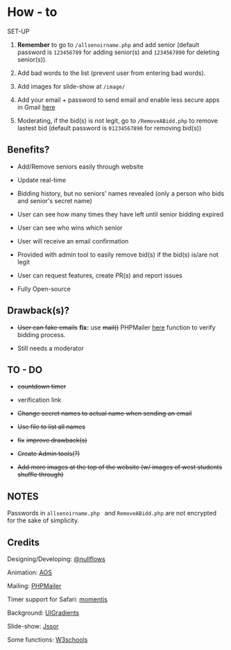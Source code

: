 
# How - to

SET-UP

1. **Remember** to go to ```/allsenoirname.php``` and add senior (default password is ```123456789``` for adding senior(s) and ```1234567890``` for deleting senior(s)).

2. Add bad words to the list (prevent user from entering bad words). 

3. Add images for slide-show at ```/image/```

3. Add your email + password to send email and enable less secure apps in Gmail [here](https://support.google.com/accounts/answer/6010255?hl=en)

4. Moderating, if the bid(s) is not legit, go to ``` /RemoveABidd.php ``` to remove lastest bid (default password is ```01234567890``` for removing bid(s)) 

## Benefits?

+ Add/Remove seniors easily through website 

+ Update real-time

+ Bidding history, but no seniors' names revealed (only a person who bids and senior's secret name)

+ User can see how many times they have left until senior bidding expired 

+ User can see who wins which senior

+ User will receive an email confirmation 

+ Provided with admin tool to easily remove bid(s) if the bid(s) is/are not legit 

+ User can request features, create PR(s) and report issues

+ Fully Open-source

## Drawback(s)?

+ ~~User can fake emails~~
**fix:**
use ~~mail()~~ PHPMailer [here](https://github.com/PHPMailer/PHPMailer) function to verify bidding process. 

+ Still needs a moderator

## TO - DO

+ ~~countdown timer~~

+ verification link

+ ~~Change secret names to actual name when sending an email~~

+ ~~Use file to list all names~~

+ ~~fix~~ ~~improve drawback(s)~~

+ ~~Create Admin tools(?)~~

+ ~~Add more images at the top of the website (w/ images of west students shuffle through)~~

## NOTES

Passwords in ```allsenoirname.php ``` and ``` RemoveABidd.php ``` are not encrypted for the sake of simplicity.

## Credits

Designing/Developing: [@nullflows](https://github.com/nullflows)

Animation: [AOS](https://michalsnik.github.io/aos/) 

Mailing: [PHPMailer](https://github.com/PHPMailer/PHPMailer) 

Timer support for Safari: [momentjs](https://momentjs.com/)

Background: [UIGradients](https://uigradients.com/#Terminal)

Slide-show: [Jssor](https://www.jssor.com/)

Some functions: [W3schools](https://www.w3schools.com/)

